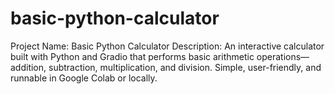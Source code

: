# basic-python-calculator
Project Name: Basic Python Calculator  Description: An interactive calculator built with Python and Gradio that performs basic arithmetic operations—addition, subtraction, multiplication, and division. Simple, user-friendly, and runnable in Google Colab or locally.
